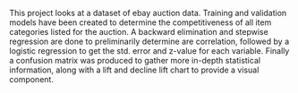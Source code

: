 This project looks at a dataset of ebay auction data. Training and validation models have been created to determine the competitiveness of all item categories listed for the auction. A backward elimination and stepwise regression are done to preliminarily determine are correlation, followed by a logistic regression to get the std. error and z-value for each variable. Finally a confusion matrix was produced to gather more in-depth statistical information, along with a lift and decline lift chart to provide a visual component. 
